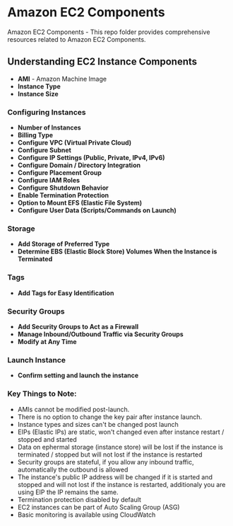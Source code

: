 # Amazon EC2 Components

Amazon EC2 Components - This repo folder provides comprehensive resources related to Amazon EC2 Components.

## Understanding EC2 Instance Components

- **AMI** - Amazon Machine Image
- **Instance Type**
- **Instance Size**

### Configuring Instances

- **Number of Instances**
- **Billing Type**
- **Configure VPC (Virtual Private Cloud)**
- **Configure Subnet**
- **Configure IP Settings (Public, Private, IPv4, IPv6)**
- **Configure Domain / Directory Integration**
- **Configure Placement Group**
- **Configure IAM Roles**
- **Configure Shutdown Behavior**
- **Enable Termination Protection**
- **Option to Mount EFS (Elastic File System)**
- **Configure User Data (Scripts/Commands on Launch)**

### Storage

- **Add Storage of Preferred Type**
- **Determine EBS (Elastic Block Store) Volumes When the Instance is Terminated**

### Tags

- **Add Tags for Easy Identification**

### Security Groups

- **Add Security Groups to Act as a Firewall**
- **Manage Inbound/Outbound Traffic via Security Groups**
- **Modify at Any Time**

### Launch Instance

- **Confirm setting and launch the instance**

### Key Things to Note:

- AMIs cannot be modified post-launch.
- There is no option to change the key pair after instance launch.
- Instance types and sizes can't be changed post launch
- EIPs (Elastic IPs) are static, won't changed even after instance restart / stopped and started
- Data on ephermal storage (instance store) will be lost if the instance is terminated / stopped but will not lost if the instance is restarted
- Security groups are stateful, if you allow any inbound traffic, automatically the outbound is allowed
- The instance's public IP address will be changed if it is started and stopped and will not lost if the instance is restarted, additionaly you are using EIP the IP remains the same. 
- Termination protection disabled by default
- EC2 instances can be part of Auto Scaling Group (ASG)
- Basic monitoring is available using CloudWatch
